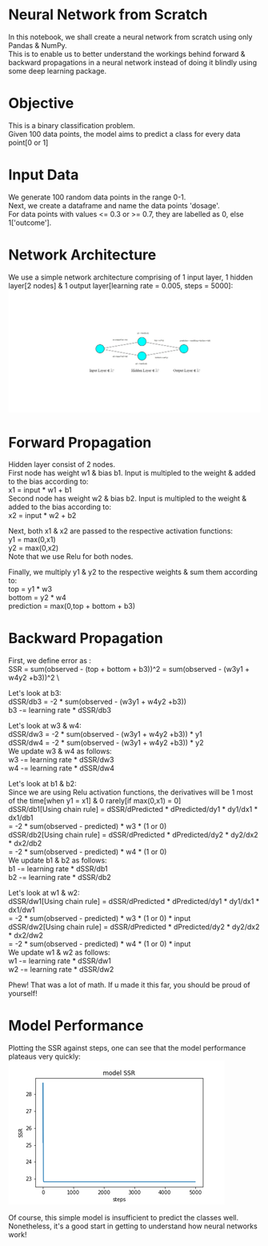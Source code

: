 # Neural Network from Scratch
In this notebook, we shall create a neural network from scratch using only Pandas & NumPy. \
This is to enable us to better understand the workings behind forward & backward propagations in a neural network 
instead of doing it blindly using some deep learning package. 

# Objective
This is a binary classification problem. \
Given 100 data points, the model aims to predict a class for every data point[0 or 1] 

# Input Data
We generate 100 random data points in the range 0-1. \
Next, we create a dataframe and name the data points 'dosage'. \
For data points with values <= 0.3 or >= 0.7, they are labelled as 0, else 1['outcome']. 

# Network Architecture
We use a simple network architecture comprising of 1 input layer, 1 hidden layer[2 nodes] & 1 output layer[learning rate = 0.005, steps = 5000]: 
![alt text](https://github.com/kwquan/neural_network_from_scratch/blob/main/nn.jpg)

# Forward Propagation 
Hidden layer consist of 2 nodes. \
First node has weight w1 & bias b1. Input is multipled to the weight & added to the bias according to: \
x1 = input * w1 + b1 \
Second node has weight w2 & bias b2. Input is multipled to the weight & added to the bias according to:\
x2 = input * w2 + b2 

Next, both x1 & x2 are passed to the respective activation functions: \
y1 = max(0,x1) \
y2 = max(0,x2) \
Note that we use Relu for both nodes. 

Finally, we multiply y1 & y2 to the respective weights & sum them according to: \
top = y1 * w3 \
bottom = y2 * w4 \
prediction = max(0,top + bottom + b3) 

# Backward Propagation
First, we define error as : \
SSR = sum(observed - (top + bottom + b3))^2 = sum(observed - (w3y1 + w4y2 +b3))^2 \

Let's look at b3: \
dSSR/db3 = -2 * sum(observed - (w3y1 + w4y2 +b3)) \
b3 -= learning rate * dSSR/db3 

Let's look at w3 & w4: \
dSSR/dw3 = -2 * sum(observed - (w3y1 + w4y2 +b3)) * y1 \
dSSR/dw4 = -2 * sum(observed - (w3y1 + w4y2 +b3)) * y2 \
We update w3 & w4 as follows: \
w3 -= learning rate * dSSR/dw3 \
w4 -= learning rate * dSSR/dw4 

Let's look at b1 & b2: \
Since we are using Relu activation functions, the derivatives will be 1 most of the time[when y1 = x1] & 0 rarely[if max(0,x1) = 0] \
dSSR/db1[Using chain rule] = dSSR/dPredicted * dPredicted/dy1 * dy1/dx1 * dx1/db1 \
                           = -2 * sum(observed - predicted) * w3 * (1 or 0) \
dSSR/db2[Using chain rule] = dSSR/dPredicted * dPredicted/dy2 * dy2/dx2 * dx2/db2 \
                           = -2 * sum(observed - predicted) * w4 * (1 or 0) \
We update b1 & b2 as follows: \
b1 -= learning rate * dSSR/db1 \
b2 -= learning rate * dSSR/db2      

Let's look at w1 & w2: \
dSSR/dw1[Using chain rule] = dSSR/dPredicted * dPredicted/dy1 * dy1/dx1 * dx1/dw1 \
                           = -2 * sum(observed - predicted) * w3 * (1 or 0) * input \
dSSR/dw2[Using chain rule] = dSSR/dPredicted * dPredicted/dy2 * dy2/dx2 * dx2/dw2 \
                           = -2 * sum(observed - predicted) * w4 * (1 or 0) * input \
We update w1 & w2 as follows: \
w1 -= learning rate * dSSR/dw1 \
w2 -= learning rate * dSSR/dw2 

Phew! That was a lot of math. If u made it this far, you should be proud of yourself! 

# Model Performance
Plotting the SSR against steps, one can see that the model performance plateaus very quickly: \
![alt text](https://github.com/kwquan/neural_network_from_scratch/blob/main/error.png)

Of course, this simple model is insufficient to predict the classes well. \
Nonetheless, it's a good start in getting to understand how neural networks work!
